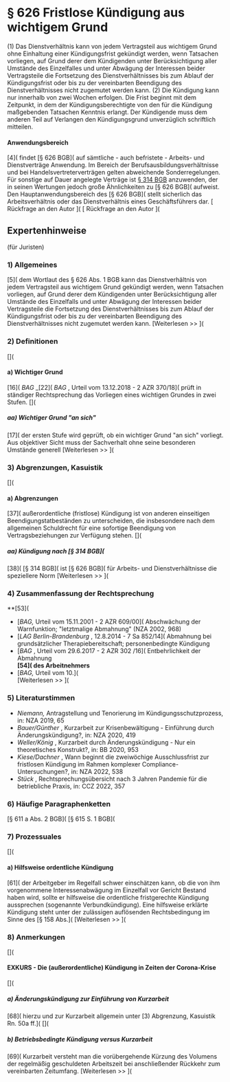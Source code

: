 # § 626 Fristlose Kündigung aus wichtigem Grund
(1) Das Dienstverhältnis kann von jedem Vertragsteil aus wichtigem Grund ohne Einhaltung einer Kündigungsfrist gekündigt werden, wenn Tatsachen vorliegen, auf Grund derer dem Kündigenden unter Berücksichtigung aller Umstände des Einzelfalles und unter Abwägung der Interessen beider Vertragsteile die Fortsetzung des Dienstverhältnisses bis zum Ablauf der Kündigungsfrist oder bis zu der vereinbarten Beendigung des Dienstverhältnisses nicht zugemutet werden kann.
(2) Die Kündigung kann nur innerhalb von zwei Wochen erfolgen. Die Frist beginnt mit dem Zeitpunkt, in dem der Kündigungsberechtigte von den für die Kündigung maßgebenden Tatsachen Kenntnis erlangt. Der Kündigende muss dem anderen Teil auf Verlangen den Kündigungsgrund unverzüglich schriftlich mitteilen.
#### Anwendungsbereich
[4]( findet [§ 626 BGB]( auf sämtliche - auch befristete - Arbeits- und Dienstverträge Anwendung. Im Bereich der Berufsausbildungsverhältnisse und bei Handelsvertreterverträgen gelten abweichende Sonderregelungen. Für sonstige auf Dauer angelegte Verträge ist [§ 314 BGB]( BGB>) anzuwenden, der in seinen Wertungen jedoch große Ähnlichkeiten zu [§ 626 BGB]( aufweist. Den Hauptanwendungsbereich des [§ 626 BGB]( stellt sicherlich das Arbeitsverhältnis oder das Dienstverhältnis eines Geschäftsführers dar.
[ Rückfrage an den Autor ]( [ Rückfrage an den Autor ](
## Expertenhinweise
(für Juristen)
### 1) Allgemeines
[5]( dem Wortlaut des § 626 Abs. 1 BGB kann das Dienstverhältnis von jedem Vertragsteil aus wichtigem Grund gekündigt werden, wenn Tatsachen vorliegen, auf Grund derer dem Kündigenden unter Berücksichtigung aller Umstände des Einzelfalls und unter Abwägung der Interessen beider Vertragsteile die Fortsetzung des Dienstverhältnisses bis zum Ablauf der Kündigungsfrist oder bis zu der vereinbarten Beendigung des Dienstverhältnisses nicht zugemutet werden kann.
[Weiterlesen >> ](
### 2) Definitionen
[](
#### a) Wichtiger Grund
[16](  _BAG_ _[22]( _BAG_ , Urteil vom 13.12.2018 - 2 AZR 370/18]( prüft in ständiger Rechtsprechung das Vorliegen eines wichtigen Grundes in zwei Stufen.
[](
##### aa) Wichtiger Grund "an sich"
[17]( der ersten Stufe wird geprüft, ob ein wichtiger Grund "an sich" vorliegt. Aus objektiver Sicht muss der Sachverhalt ohne seine besonderen Umstände generell
[Weiterlesen >> ](
### 3) Abgrenzungen, Kasuistik
[](
#### a) Abgrenzungen
[37]( außerordentliche (fristlose) Kündigung ist von anderen einseitigen Beendigungstatbeständen zu unterscheiden, die insbesondere nach dem allgemeinen Schuldrecht für eine sofortige Beendigung von Vertragsbeziehungen zur Verfügung stehen.
[](
##### aa) Kündigung nach [§ 314 BGB](
[38]( [§ 314 BGB]( ist [§ 626 BGB]( für Arbeits- und Dienstverhältnisse die speziellere Norm
[Weiterlesen >> ](
### 4) Zusammenfassung der Rechtsprechung
**[53](
* [_BAG,_ Urteil vom 15.11.2001 - 2 AZR 609/00]( Abschwächung der Warnfunktion; "letztmalige Abmahnung" (NZA 2002, 968)
* [_LAG Berlin-Brandenburg_ , 12.8.2014 - 7 Sa 852/14]( Abmahnung bei grundsätzlicher Therapiebereitschaft; personenbedingte Kündigung
* [_BAG_ , Urteil vom 29.6.2017 - 2 AZR 302 /16]( Entbehrlichkeit der Abmahnung  
**[54]( des Arbeitnehmers**
* [_BAG,_ Urteil vom 10.](  
[Weiterlesen >> ](
### 5) Literaturstimmen
* _Niemann,_ Antragstellung und Tenorierung im Kündigungsschutzprozess, in: NZA 2019, 65
* _Bauer/Günther_ , Kurzarbeit zur Krisenbewältigung - Einführung durch Änderungskündigung?, in: NZA 2020, 419
* _Weller/König_ , Kurzarbeit durch Änderungskündigung - Nur ein theoretisches Konstrukt?, in: BB 2020, 953
* _Kiese/Dachner_ , Wann beginnt die zweiwöchige Ausschlussfrist zur fristlosen Kündigung im Rahmen komplexer Compliance-Untersuchungen?, in: NZA 2022, 538
* _Stück_ , Rechtsprechungsübersicht nach 3 Jahren Pandemie für die betriebliche Praxis, in: CCZ 2022, 357
### 6) Häufige Paragraphenketten
[§ 611 a Abs. 2 BGB]( [§ 615 S. 1 BGB](
### 7) Prozessuales
[](
#### a) Hilfsweise ordentliche Kündigung
[61]( der Arbeitgeber im Regelfall schwer einschätzen kann, ob die von ihm vorgenommene Interessenabwägung im Einzelfall vor Gericht Bestand haben wird, sollte er hilfsweise die ordentliche fristgerechte Kündigung aussprechen (sogenannte Verbundkündigung). Eine hilfsweise erklärte Kündigung steht unter der zulässigen auflösenden Rechtsbedingung im Sinne des [§ 158 Abs.](
[Weiterlesen >> ](
### 8) Anmerkungen
[](
#### EXKURS - Die (außerordentliche) Kündigung in Zeiten der Corona-Krise
[](
##### a) Änderungskündigung zur Einführung von Kurzarbeit
[68]( hierzu und zur Kurzarbeit allgemein unter [3) Abgrenzung, Kasuistik Rn. 50a ff.](
[](
##### b) Betriebsbedingte Kündigung versus Kurzarbeit
[69]( Kurzarbeit versteht man die vorübergehende Kürzung des Volumens der regelmäßig geschuldeten Arbeitszeit bei anschließender Rückkehr zum vereinbarten Zeitumfang.
[Weiterlesen >> ](
